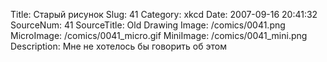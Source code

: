 Title: Старый рисунок 
Slug: 41 
Category: xkcd 
Date: 2007-09-16 20:41:32 
SourceNum: 41 
SourceTitle: Old Drawing 
Image: /comics/0041.png 
MicroImage: /comics/0041_micro.gif 
MiniImage: /comics/0041_mini.png 
Description: Мне не хотелось бы говорить об этом 

